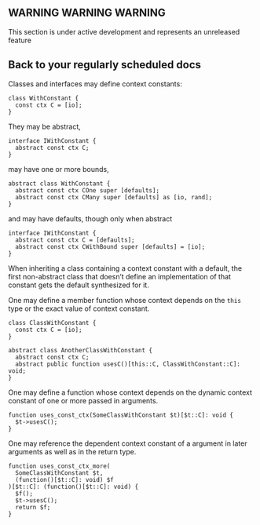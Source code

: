 ## WARNING WARNING WARNING

This section is under active development and represents an unreleased feature

## Back to your regularly scheduled docs

Classes and interfaces may define context constants:

```
class WithConstant {
  const ctx C = [io];
}
```

They may be abstract,

```
interface IWithConstant {
  abstract const ctx C;
}
```

may have one or more bounds,

```
abstract class WithConstant {
  abstract const ctx COne super [defaults]; 
  abstract const ctx CMany super [defaults] as [io, rand]; 
}
```

and may have defaults, though only when abstract

```
interface IWithConstant {
  abstract const ctx C = [defaults];
  abstract const ctx CWithBound super [defaults] = [io];  
}
```

When inheriting a class containing a context constant with a default, the first non-abstract class that doesn’t define an implementation of that constant  gets the default synthesized for it.


One may define a member function whose context depends on the `this` type or the exact value of context constant.

```
class ClassWithConstant {
  const ctx C = [io];
}

abstract class AnotherClassWithConstant {
  abstract const ctx C;
  abstract public function usesC()[this::C, ClassWithConstant::C]: void;
}
```

One may define a function whose context depends on the dynamic context constant of one or more passed in arguments.

```
function uses_const_ctx(SomeClassWithConstant $t)[$t::C]: void {
  $t->usesC();
}
```

One may reference the dependent context constant of a argument in later arguments as well as in the return type.
```
function uses_const_ctx_more(
  SomeClassWithConstant $t,
  (function()[$t::C]: void) $f
)[$t::C]: (function()[$t::C]: void) {
  $f();
  $t->usesC();
  return $f;
}
```